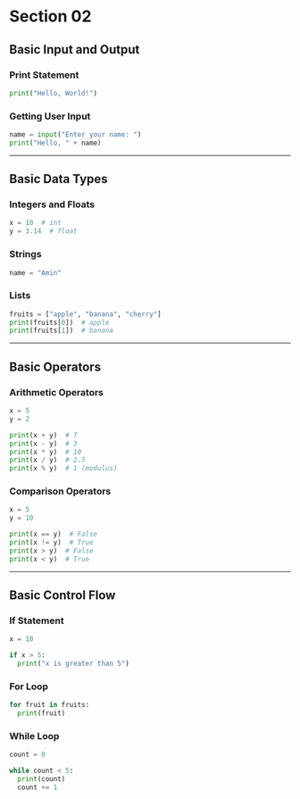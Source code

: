 # Section 02

## Basic Input and Output

### Print Statement

```python
print("Hello, World!")
```

### Getting User Input

```python
name = input("Enter your name: ")
print("Hello, " + name)
```

--------

## Basic Data Types

### Integers and Floats

```python
x = 10  # int
y = 3.14  # float
```

### Strings

```python
name = "Amin"
```

### Lists

```python
fruits = ["apple", "banana", "cherry"]
print(fruits[0])  # apple
print(fruits[1])  # banana
```

------------------

## Basic Operators

### Arithmetic Operators

```python
x = 5
y = 2

print(x + y)  # 7
print(x - y)  # 3
print(x * y)  # 10
print(x / y)  # 2.5
print(x % y)  # 1 (modulus)
```

### Comparison Operators

```python
x = 5
y = 10

print(x == y)  # False
print(x != y)  # True
print(x > y)  # False
print(x < y)  # True
```

---

## Basic Control Flow

### If Statement

```python
x = 10

if x > 5:
  print("x is greater than 5")
```

### For Loop

```python
for fruit in fruits:
  print(fruit)
```

### While Loop

```python
count = 0

while count < 5:
  print(count)
  count += 1
```
